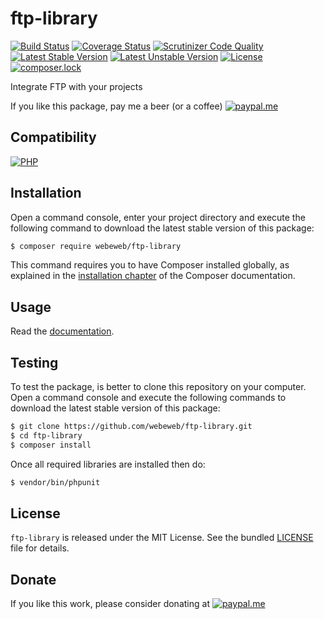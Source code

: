 ftp-library
===========

[![Build Status](https://img.shields.io/github/workflow/status/webeweb/ftp-library/build?style=flat-square)](https://github.com/webeweb/ftp-library/actions)
[![Coverage Status](https://img.shields.io/coveralls/github/webeweb/ftp-library/master.svg?style=flat-square)](https://coveralls.io/github/webeweb/ftp-library?branch=master)
[![Scrutinizer Code Quality](https://img.shields.io/scrutinizer/quality/g/webeweb/ftp-library/master.svg?style=flat-square)](https://scrutinizer-ci.com/g/webeweb/ftp-library/?branch=master)
[![Latest Stable Version](https://img.shields.io/packagist/v/webeweb/ftp-library.svg?style=flat-square)](https://packagist.org/packages/webeweb/ftp-library)
[![Latest Unstable Version](https://img.shields.io/packagist/vpre/webeweb/ftp-library.svg?style=flat-square)](https://packagist.org/packages/webeweb/ftp-library)
[![License](https://img.shields.io/packagist/l/webeweb/ftp-library.svg?style=flat-square)](https://packagist.org/packages/webeweb/ftp-library)
[![composer.lock](https://img.shields.io/badge/.lock-uncommited-important.svg?style=flat-square)](https://packagist.org/packages/webeweb/ftp-library)

Integrate FTP with your projects

If you like this package, pay me a beer (or a coffee)
[![paypal.me](https://img.shields.io/badge/paypal.me-webeweb-0070ba.svg?style=flat-square&logo=paypal)](https://www.paypal.me/webeweb)

## Compatibility

[![PHP](https://img.shields.io/packagist/php-v/webeweb/ftp-library.svg?style=flat-square)](http://php.net)

## Installation

Open a command console, enter your project directory and execute the following
command to download the latest stable version of this package:

```bash
$ composer require webeweb/ftp-library
```

This command requires you to have Composer installed globally, as explained in
the [installation chapter](https://getcomposer.org/doc/00-intro.md) of the
Composer documentation.

## Usage

Read the [documentation](doc/index.md).

## Testing

To test the package, is better to clone this repository on your computer.
Open a command console and execute the following commands to download the latest
stable version of this package:

```bash
$ git clone https://github.com/webeweb/ftp-library.git
$ cd ftp-library
$ composer install
```

Once all required libraries are installed then do:

```bash
$ vendor/bin/phpunit
```

## License

`ftp-library` is released under the MIT License. See the bundled [LICENSE](LICENSE)
file for details.

## Donate

If you like this work, please consider donating at
[![paypal.me](https://img.shields.io/badge/paypal.me-webeweb-0070ba.svg?style=flat-square&logo=paypal)](https://www.paypal.me/webeweb)

